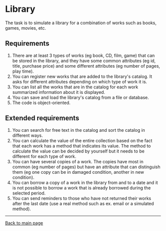 # Library

The task is to simulate a library for a combination of works such as books, games, movies, etc.

## Requirements

 1. There are at least 3 types of works (eg book, CD, film, game) that can be stored in the library, and they have some common attributes (eg id, title, purchase price) and some different attributes (eg number of pages, play time).
 2. You can register new works that are added to the library's catalog. It asks for different attributes depending on which type of work it is.
 3. You can list all the works that are in the catalog for each work summarized information about it is displayed.
 4. You can save and load the library's catalog from a file or database.
 5. The code is object-oriented.

## Extended requirements

1. You can search for free text in the catalog and sort the catalog in different ways.
2. You can calculate the value of the entire collection based on the fact that each work has a method that indicates its value. The method to calculate the value can be decided by yourself but it needs to be different for each type of work.
3. You can have several copies of a work. The copies have most in common (eg number of pages) but have an attribute that can distinguish them (eg one copy can be in damaged condition, another in new condition).
4. You can borrow a copy of a work in the library from and to a date and it is not possible to borrow a work that is already borrowed during the selected period.
5. You can send reminders to those who have not returned their works after the last date (use a real method such as ex. email or a simulated method).

---

[Back to main page](../README.md)
